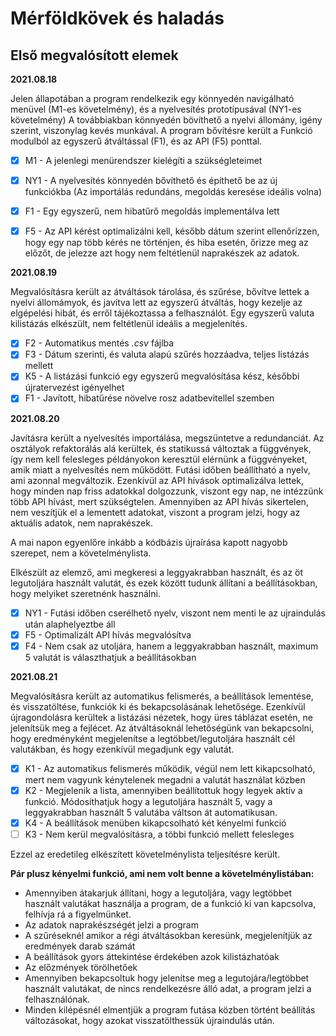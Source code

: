 # Mérföldkövek és haladás

## Első megvalósított elemek

**2021.08.18**

Jelen állapotában a program rendelkezik egy könnyedén navigálható menüvel (M1-es követelmény), és a nyelvesítés prototípusával (NY1-es követelmény) A továbbiakban könnyedén bövíthető a nyelvi állomány, igény szerint, viszonylag kevés munkával.
A program bővítésre került a Funkció modulból az egyszerű átváltással (F1), és az API (F5) ponttal.
 - [X] M1 - A jelenlegi menürendszer kielégíti a szükségleteimet
 - [X] NY1 - A nyelvesítés könnyedén bővíthető és építhető be az új funkciókba (Az importálás redundáns, megoldás keresése ideális volna)
 - [X] F1 - Egy egyszerű, nem hibatűrő megoldás implementálva lett
 - [X] F5 - Az API kérést optimalizálni kell, később dátum szerint ellenőrizzen, hogy egy nap több kérés ne történjen, és hiba esetén, őrizze meg az előzőt, de jelezze azt hogy nem feltétlenül naprakészek az adatok.


 **2021.08.19**

 Megvalósításra került az átváltások tárolása, és szűrése, bővítve lettek a nyelvi állomámyok, és javítva lett az egyszerű átváltás, hogy kezelje az elgépelési hibát, és erről tájékoztassa a felhasználót. Egy egyszerű valuta kilistázás elkészült, nem feltétlenül ideális a megjelenítés.

 - [X] F2 - Automatikus mentés *.csv* fájlba
 - [X] F3 - Dátum szerinti, és valuta alapú szűrés hozzáadva, teljes listázás mellett
 - [X] K5 - A listázási funkció egy egyszerű megvalósítása kész, későbbi újratervezést igényelhet
 - [X] F1 - Javított, hibatűrése növelve rosz adatbevitellel szemben

 **2021.08.20**

 Javításra került a nyelvesítés importálása, megszüntetve a redundanciát. Az osztályok refaktorálás alá kerültek, és statikussá változtak a függvények, így nem kell felesleges példányokon keresztül elérnünk a függvényeket, amik miatt a nyelvesítés nem működött. Futási időben beállítható a nyelv, ami azonnal megváltozik. Ezenkívül az API hívások optimalizálva lettek, hogy minden nap friss adatokkal dolgozzunk, viszont egy nap, ne intézzünk több API hívást, mert szükségtelen. Amennyiben az API hívás sikertelen, nem veszítjük el a lementett adatokat, viszont a program jelzi, hogy az aktuális adatok, nem naprakészek.

 A mai napon egyenlőre inkább a kódbázis újraírása kapott nagyobb szerepet, nem a követelménylista.

 Elkészült az elemző, ami megkeresi a leggyakrabban használt, és az öt legutoljára használt valutát, és ezek között tudunk állítani a beállításokban, hogy melyiket szeretnénk használni.

 - [X] NY1 - Futási időben cserélhető nyelv, viszont nem menti le az ujraindulás után alaphelyeztbe áll
 - [X] F5 - Optimalizált API hívás megvalósítva
 - [X] F4 - Nem csak az utoljára, hanem a leggyakrabban használt, maximum 5 valutát is választhatjuk a beállításokban

 **2021.08.21**

 Megvalósíŧásra került az automatikus felismerés, a beállítások lementése, és visszatöltése, funkciók ki és bekapcsolásának lehetősége. Ezenkívül újragondolásra kerültek a listázási nézetek, hogy üres táblázat esetén, ne jelenítsük meg a fejlécet. Az átváltásoknál lehetőségünk van bekapcsolni, hogy eredményként megjelenítse a legtöbbet/legutoljára használt cél valutákban, és hogy ezenkívül megadjunk egy valutát.

 - [X] K1 - Az automatikus felismerés működik, végül nem lett kikapcsolható, mert nem vagyunk kénytelenek megadni a valutát használat közben
 - [X] K2 - Megjelenik a lista, amennyiben beállítottuk hogy legyek aktív a funkció. Módosíthatjuk hogy a legutoljára használt 5, vagy a leggyakrabban használt 5 valutába váltson át automatikusan.
 - [X] K4 - A beállítások menüben kikapcsolható két kényelmi funkció
 - [ ] K3 - Nem kerül megvalósításra, a többi funkció mellett felesleges

Ezzel az eredetileg elkészített követelménylista teljesítésre került.

**Pár plusz kényelmi funkció, ami nem volt benne a követelménylistában:**

 - Amennyiben átakarjuk állítani, hogy a legutoljára, vagy legtöbbet használt valutákat használja a program, de a funkció ki van kapcsolva, felhívja rá a figyelmünket.
 - Az adatok naprakészségét jelzi a program
 - A szűréseknél amikor a régi átváltásokban keresünk, megjelenítjük az eredmények darab számát
 - A beállítások gyors áttekintése érdekében azok kilistázhatóak
 - Az előzmények törölhetőek
 - Amennyiben bekapcsoltuk hogy jelenítse meg a legutojára/legtöbbet használt valutákat, de nincs rendelkezésre álló adat, a program jelzi a felhasználónak.
 - Minden kilépésnél elmentjük a program futása közben történt beállítás változásokat, hogy azokat visszatölthessük újraindulás után.
